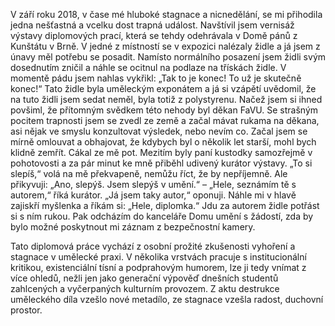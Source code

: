 V září roku 2018, v čase mé hluboké stagnace a nicnedělání, se mi přihodila jedna nešťastná a
vcelku dost trapná událost. Navštívil jsem vernisáž výstavy diplomových prací, která se tehdy
odehrávala v Domě pánů z Kunštátu v Brně. V jedné z místností se v expozici nalézaly židle a já
jsem z únavy měl potřebu se posadit. Namísto normálního posazení jsem židli svým dosednutím
zničil a náhle se ocitnul na podlaze na třískách židle. V momentě pádu jsem nahlas vykřikl: „Tak to
je konec! To už je skutečně konec!“ Tato židle byla uměleckým exponátem a já si vzápětí uvědomil,
že na tuto židli jsem sedat neměl, byla totiž z polystyrenu. Načež jsem si ihned povšiml, že
přítomným svědkem této nehody byl děkan FaVU. Se strašným pocitem trapnosti jsem se zvedl ze
země a začal mávat rukama na děkana, asi nějak ve smyslu konzultovat výsledek, nebo nevím co.
Začal jsem se mírně omlouvat a obhajovat, že kdybych byl o několik let starší, mohl bych klidně
zemřít. Cákal ze mě pot. Mezitím byly paní kustodky samozřejmě v pohotovosti a za pár minut ke
mně přiběhl udivený kurátor výstavy. „To si slepíš,“ volá na mě překvapeně, nemůžu říct, že by
nepříjemně. Ale přikyvuji: „Ano, slepýš. Jsem slepýš v umění.“ – „Hele, seznámím tě s autorem,“
říká kurátor. „Já jsem taky autor,“ oponuji. Náhle mi v hlavě zajiskří myšlenka a říkám si:
„Hele, diplomka.“ Jdu za autorem židle potřást si s ním rukou. Pak odcházím do kanceláře Domu
umění s žádostí, zda by bylo možné poskytnout mi záznam z bezpečnostní kamery.

Tato diplomová práce vychází z osobní prožité zkušenosti vyhoření a stagnace v umělecké praxi.
V několika vrstvách pracuje s institucionální kritikou, existenciální tísní a podprahovým humorem,
lze ji tedy vnímat z více ohledů, nežli jen jako generační výpověď dnešních studentů zahlcených a
vyčerpaných kulturním provozem. Z aktu destrukce uměleckého díla vzešlo nové metadílo, ze
stagnace vzešla radost, duchovní prostor.
